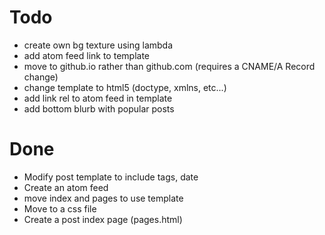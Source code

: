 Todo
====
 * create own bg texture using lambda
 * add atom feed link to template
 * move to github.io rather than github.com (requires a CNAME/A Record change)
 * change template to html5 (doctype, xmlns, etc...)
 * add link rel to atom feed in template
 * add bottom blurb with popular posts 

Done
====
 * Modify post template to include tags, date
 * Create an atom feed
 * move index and pages to use template
 * Move to a css file
 * Create a post index page (pages.html)

